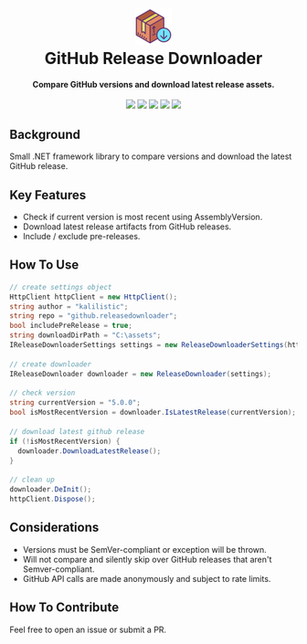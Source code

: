
<h1 align="center">
  <br><a href="https://github.com/kalilistic/github.releasedownloader"><img src="img/bannerIcon.png" alt="GitHubReleaseDownloader"></a>
  <br>GitHub Release Downloader<br>
</h1>
<h4 align="center">Compare GitHub versions and download latest release assets.</h4>

<p align="center">
  <a href="https://github.com/kalilistic/github.releasedownloader/releases/latest"><img src="https://img.shields.io/github/v/release/kalilistic/github.releasedownloader"></a>
  <a href="https://ci.appveyor.com/project/kalilistic/github-releasedownloader/branch/master"><img src="https://img.shields.io/appveyor/ci/kalilistic/github-releasedownloader"></a>
  <a href="https://ci.appveyor.com/project/kalilistic/github-releasedownloader/branch/master/tests"><img src="https://img.shields.io/appveyor/tests/kalilistic/github-releasedownloader"></a>
  <a href="https://codecov.io/gh/kalilistic/github.releasedownloader/branch/master"><img src="https://img.shields.io/codecov/c/gh/kalilistic/github.releasedownloader"></a>
  <a href="https://github.com/kalilistic/github.releasedownloader/blob/master/LICENSE"><img src="https://img.shields.io/github/license/kalilistic/github.releasedownloader?color=lightgrey"></a>
</p>

## Background

Small .NET framework library to compare versions and download the latest GitHub release.

## Key Features

* Check if current version is most recent using AssemblyVersion.
* Download latest release artifacts from GitHub releases.
* Include / exclude pre-releases.
  
## How To Use

```csharp
// create settings object
HttpClient httpClient = new HttpClient();
string author = "kalilistic";
string repo = "github.releasedownloader";
bool includePreRelease = true;
string downloadDirPath = "C:\assets";
IReleaseDownloaderSettings settings = new ReleaseDownloaderSettings(httpClient, author, repo, includePreRelease, downloadDirPath);

// create downloader
IReleaseDownloader downloader = new ReleaseDownloader(settings);

// check version
string currentVersion = "5.0.0";
bool isMostRecentVersion = downloader.IsLatestRelease(currentVersion);

// download latest github release
if (!isMostRecentVersion) {
  downloader.DownloadLatestRelease();
}

// clean up
downloader.DeInit();
httpClient.Dispose();
```

## Considerations
* Versions must be SemVer-compliant or exception will be thrown.
* Will not compare and silently skip over GitHub releases that aren't Semver-compliant.
* GitHub API calls are made anonymously and subject to rate limits.

## How To Contribute

Feel free to open an issue or submit a PR.
